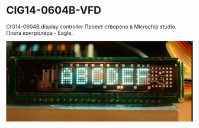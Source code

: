 # CIG14-0604B-VFD
CIG14-0604B display controller 
Проект створено в Microchip studio.
Плата контролера - Eagle.

![alt text](https://github.com/vanyap1/CIG14-0604B-VFD/blob/main/CAD/photo1.jpg)

